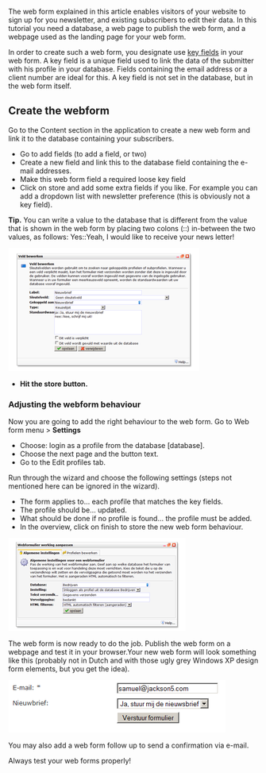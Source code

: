 The web form explained in this article enables visitors of your website
to sign up for you newsletter, and existing subscribers to edit their
data. In this tutorial you need a database, a web page to publish the
web form, and a webpage used as the landing page for your web form.

In order to create such a web form, you designate use [key
fields](./what-are-key-fields.md) in your
web form. A key field is a unique field used to link the data of the
submitter with his profile in your database. Fields containing the email
address or a client number are ideal for this. A key field is not set in
the database, but in the web form itself.

Create the webform
------------------

Go to the Content section in the application to create a new web form
and link it to the database containing your subscribers.

-   Go to add fields (to add a field, or two)
-   Create a new field and link this to the database field containing
    the e-mail addresses.
-   Make this web form field a required loose key field
-   Click on store and add some extra fields if you like. For example
    you can add a dropdown list with newsletter preference (this is
    obviously not a key field).

**Tip.** You can write a value to the database that is different from
the value that is shown in the web form by placing two colons (::)
in-between the two values, as follows:
Yes::Yeah, I would like to receive your news letter!

![](../images/1.png)

-   **Hit the store button.**

### Adjusting the webform behaviour

Now you are going to add the right behaviour to the web form. Go to Web
form menu \> **Settings**

-   Choose: login as a profile from the database [database].
-   Choose the next page and the button text.
-   Go to the Edit profiles tab.

Run through the wizard and choose the following settings (steps not
mentioned here can be ignored in the wizard).

-   The form applies to… each profile that matches the key fields.
-   The profile should be… updated.
-   What should be done if no profile is found… the profile must be
    added.
-   In the overview, click on finish to store the new web form
    behaviour.

![](../images/2.png)

The web form is now ready to do the job. Publish the web form on a
webpage and test it in your browser.Your new web form will look
something like this (probably not in Dutch and with those ugly grey
Windows XP design form elements, but you get the idea).

![](../images/3.png)

You may also add a web form follow up to send a confirmation via e-mail.

Always test your web forms properly!

